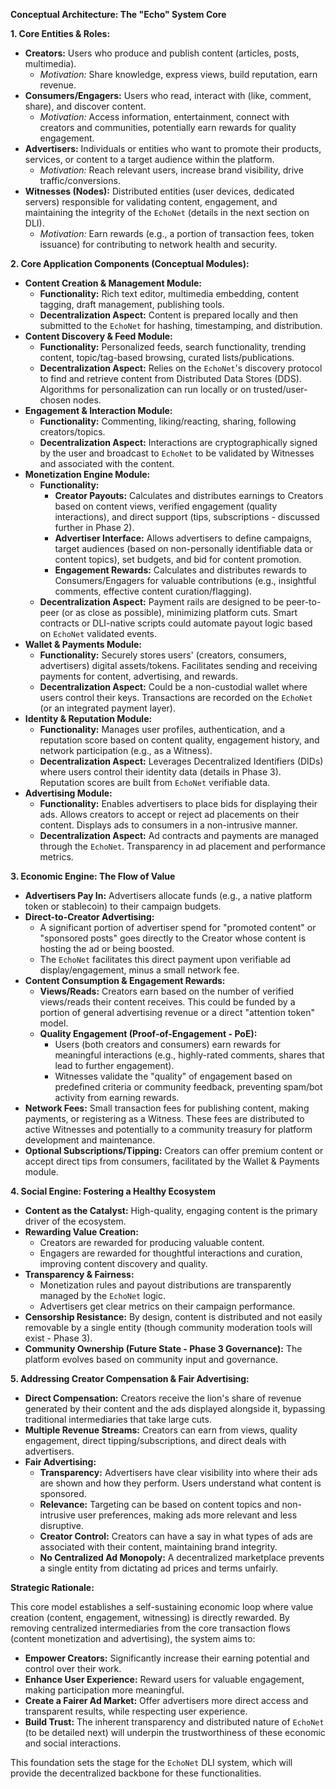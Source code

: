 **Conceptual Architecture: The "Echo" System Core**

**1. Core Entities & Roles:**

*   **Creators:** Users who produce and publish content (articles, posts, multimedia).
    *   *Motivation:* Share knowledge, express views, build reputation, earn revenue.
*   **Consumers/Engagers:** Users who read, interact with (like, comment, share), and discover content.
    *   *Motivation:* Access information, entertainment, connect with creators and communities, potentially earn rewards for quality engagement.
*   **Advertisers:** Individuals or entities who want to promote their products, services, or content to a target audience within the platform.
    *   *Motivation:* Reach relevant users, increase brand visibility, drive traffic/conversions.
*   **Witnesses (Nodes):** Distributed entities (user devices, dedicated servers) responsible for validating content, engagement, and maintaining the integrity of the `EchoNet` (details in the next section on DLI).
    *   *Motivation:* Earn rewards (e.g., a portion of transaction fees, token issuance) for contributing to network health and security.

**2. Core Application Components (Conceptual Modules):**

*   **Content Creation & Management Module:**
    *   **Functionality:** Rich text editor, multimedia embedding, content tagging, draft management, publishing tools.
    *   **Decentralization Aspect:** Content is prepared locally and then submitted to the `EchoNet` for hashing, timestamping, and distribution.
*   **Content Discovery & Feed Module:**
    *   **Functionality:** Personalized feeds, search functionality, trending content, topic/tag-based browsing, curated lists/publications.
    *   **Decentralization Aspect:** Relies on the `EchoNet`'s discovery protocol to find and retrieve content from Distributed Data Stores (DDS). Algorithms for personalization can run locally or on trusted/user-chosen nodes.
*   **Engagement & Interaction Module:**
    *   **Functionality:** Commenting, liking/reacting, sharing, following creators/topics.
    *   **Decentralization Aspect:** Interactions are cryptographically signed by the user and broadcast to `EchoNet` to be validated by Witnesses and associated with the content.
*   **Monetization Engine Module:**
    *   **Functionality:**
        *   **Creator Payouts:** Calculates and distributes earnings to Creators based on content views, verified engagement (quality interactions), and direct support (tips, subscriptions - discussed further in Phase 2).
        *   **Advertiser Interface:** Allows advertisers to define campaigns, target audiences (based on non-personally identifiable data or content topics), set budgets, and bid for content promotion.
        *   **Engagement Rewards:** Calculates and distributes rewards to Consumers/Engagers for valuable contributions (e.g., insightful comments, effective content curation/flagging).
    *   **Decentralization Aspect:** Payment rails are designed to be peer-to-peer (or as close as possible), minimizing platform cuts. Smart contracts or DLI-native scripts could automate payout logic based on `EchoNet` validated events.
*   **Wallet & Payments Module:**
    *   **Functionality:** Securely stores users' (creators, consumers, advertisers) digital assets/tokens. Facilitates sending and receiving payments for content, advertising, and rewards.
    *   **Decentralization Aspect:** Could be a non-custodial wallet where users control their keys. Transactions are recorded on the `EchoNet` (or an integrated payment layer).
*   **Identity & Reputation Module:**
    *   **Functionality:** Manages user profiles, authentication, and a reputation score based on content quality, engagement history, and network participation (e.g., as a Witness).
    *   **Decentralization Aspect:** Leverages Decentralized Identifiers (DIDs) where users control their identity data (details in Phase 3). Reputation scores are built from `EchoNet` verifiable data.
*   **Advertising Module:**
    *   **Functionality:** Enables advertisers to place bids for displaying their ads. Allows creators to accept or reject ad placements on their content. Displays ads to consumers in a non-intrusive manner.
    *   **Decentralization Aspect:** Ad contracts and payments are managed through the `EchoNet`. Transparency in ad placement and performance metrics.

**3. Economic Engine: The Flow of Value**

*   **Advertisers Pay In:** Advertisers allocate funds (e.g., a native platform token or stablecoin) to their campaign budgets.
*   **Direct-to-Creator Advertising:**
    *   A significant portion of advertiser spend for "promoted content" or "sponsored posts" goes directly to the Creator whose content is hosting the ad or being boosted.
    *   The `EchoNet` facilitates this direct payment upon verifiable ad display/engagement, minus a small network fee.
*   **Content Consumption & Engagement Rewards:**
    *   **Views/Reads:** Creators earn based on the number of verified views/reads their content receives. This could be funded by a portion of general advertising revenue or a direct "attention token" model.
    *   **Quality Engagement (Proof-of-Engagement - PoE):**
        *   Users (both creators and consumers) earn rewards for meaningful interactions (e.g., highly-rated comments, shares that lead to further engagement).
        *   Witnesses validate the "quality" of engagement based on predefined criteria or community feedback, preventing spam/bot activity from earning rewards.
*   **Network Fees:** Small transaction fees for publishing content, making payments, or registering as a Witness. These fees are distributed to active Witnesses and potentially to a community treasury for platform development and maintenance.
*   **Optional Subscriptions/Tipping:** Creators can offer premium content or accept direct tips from consumers, facilitated by the Wallet & Payments module.

**4. Social Engine: Fostering a Healthy Ecosystem**

*   **Content as the Catalyst:** High-quality, engaging content is the primary driver of the ecosystem.
*   **Rewarding Value Creation:**
    *   Creators are rewarded for producing valuable content.
    *   Engagers are rewarded for thoughtful interactions and curation, improving content discovery and quality.
*   **Transparency & Fairness:**
    *   Monetization rules and payout distributions are transparently managed by the `EchoNet` logic.
    *   Advertisers get clear metrics on their campaign performance.
*   **Censorship Resistance:** By design, content is distributed and not easily removable by a single entity (though community moderation tools will exist - Phase 3).
*   **Community Ownership (Future State - Phase 3 Governance):** The platform evolves based on community input and governance.

**5. Addressing Creator Compensation & Fair Advertising:**

*   **Direct Compensation:** Creators receive the lion's share of revenue generated by their content and the ads displayed alongside it, bypassing traditional intermediaries that take large cuts.
*   **Multiple Revenue Streams:** Creators can earn from views, quality engagement, direct tipping/subscriptions, and direct deals with advertisers.
*   **Fair Advertising:**
    *   **Transparency:** Advertisers have clear visibility into where their ads are shown and how they perform. Users understand what content is sponsored.
    *   **Relevance:** Targeting can be based on content topics and non-intrusive user preferences, making ads more relevant and less disruptive.
    *   **Creator Control:** Creators can have a say in what types of ads are associated with their content, maintaining brand integrity.
    *   **No Centralized Ad Monopoly:** A decentralized marketplace prevents a single entity from dictating ad prices and terms unfairly.

**Strategic Rationale:**

This core model establishes a self-sustaining economic loop where value creation (content, engagement, witnessing) is directly rewarded. By removing centralized intermediaries from the core transaction flows (content monetization and advertising), the system aims to:

*   **Empower Creators:** Significantly increase their earning potential and control over their work.
*   **Enhance User Experience:** Reward users for valuable engagement, making participation more meaningful.
*   **Create a Fairer Ad Market:** Offer advertisers more direct access and transparent results, while respecting user experience.
*   **Build Trust:** The inherent transparency and distributed nature of `EchoNet` (to be detailed next) will underpin the trustworthiness of these economic and social interactions.

This foundation sets the stage for the `EchoNet` DLI system, which will provide the decentralized backbone for these functionalities.
